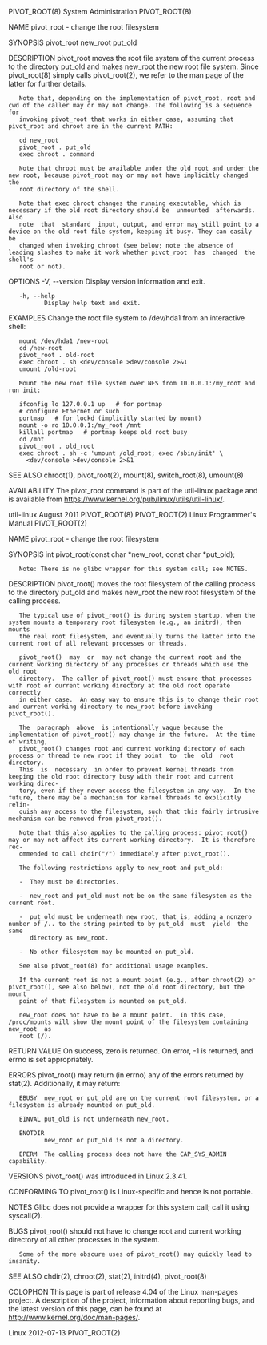 PIVOT_ROOT(8)                                                  System Administration                                                 PIVOT_ROOT(8)

NAME
       pivot_root - change the root filesystem

SYNOPSIS
       pivot_root new_root put_old

DESCRIPTION
       pivot_root  moves  the root file system of the current process to the directory put_old and makes new_root the new root file system.  Since
       pivot_root(8) simply calls pivot_root(2), we refer to the man page of the latter for further details.

       Note that, depending on the implementation of pivot_root, root and cwd of the caller may or may not change. The following is a sequence for
       invoking pivot_root that works in either case, assuming that pivot_root and chroot are in the current PATH:

       cd new_root
       pivot_root . put_old
       exec chroot . command

       Note that chroot must be available under the old root and under the new root, because pivot_root may or may not have implicitly changed the
       root directory of the shell.

       Note that exec chroot changes the running executable, which is necessary if the old root directory should be  unmounted  afterwards.   Also
       note  that  standard  input, output, and error may still point to a device on the old root file system, keeping it busy. They can easily be
       changed when invoking chroot (see below; note the absence of leading slashes to make it work whether pivot_root  has  changed  the  shell's
       root or not).

OPTIONS
       -V, --version
              Display version information and exit.

       -h, --help
              Display help text and exit.

EXAMPLES
       Change the root file system to /dev/hda1 from an interactive shell:

       mount /dev/hda1 /new-root
       cd /new-root
       pivot_root . old-root
       exec chroot . sh <dev/console >dev/console 2>&1
       umount /old-root

       Mount the new root file system over NFS from 10.0.0.1:/my_root and run init:

       ifconfig lo 127.0.0.1 up   # for portmap
       # configure Ethernet or such
       portmap   # for lockd (implicitly started by mount)
       mount -o ro 10.0.0.1:/my_root /mnt
       killall portmap   # portmap keeps old root busy
       cd /mnt
       pivot_root . old_root
       exec chroot . sh -c 'umount /old_root; exec /sbin/init' \
         <dev/console >dev/console 2>&1

SEE ALSO
       chroot(1), pivot_root(2), mount(8), switch_root(8), umount(8)

AVAILABILITY
       The pivot_root command is part of the util-linux package and is available from https://www.kernel.org/pub/linux/utils/util-linux/.

util-linux                                                          August 2011                                                      PIVOT_ROOT(8)
PIVOT_ROOT(2)                                                Linux Programmer's Manual                                               PIVOT_ROOT(2)

NAME
       pivot_root - change the root filesystem

SYNOPSIS
       int pivot_root(const char *new_root, const char *put_old);

       Note: There is no glibc wrapper for this system call; see NOTES.

DESCRIPTION
       pivot_root()  moves  the  root filesystem of the calling process to the directory put_old and makes new_root the new root filesystem of the
       calling process.

       The typical use of pivot_root() is during system startup, when the system mounts a temporary root filesystem (e.g., an initrd), then mounts
       the real root filesystem, and eventually turns the latter into the current root of all relevant processes or threads.

       pivot_root()  may  or  may not change the current root and the current working directory of any processes or threads which use the old root
       directory.  The caller of pivot_root() must ensure that processes with root or current working directory at the old root operate  correctly
       in either case.  An easy way to ensure this is to change their root and current working directory to new_root before invoking pivot_root().

       The  paragraph  above  is intentionally vague because the implementation of pivot_root() may change in the future.  At the time of writing,
       pivot_root() changes root and current working directory of each process or thread to new_root if they point  to  the  old  root  directory.
       This  is  necessary  in order to prevent kernel threads from keeping the old root directory busy with their root and current working direc‐
       tory, even if they never access the filesystem in any way.  In the future, there may be a mechanism for kernel threads to explicitly relin‐
       quish any access to the filesystem, such that this fairly intrusive mechanism can be removed from pivot_root().

       Note that this also applies to the calling process: pivot_root() may or may not affect its current working directory.  It is therefore rec‐
       ommended to call chdir("/") immediately after pivot_root().

       The following restrictions apply to new_root and put_old:

       -  They must be directories.

       -  new_root and put_old must not be on the same filesystem as the current root.

       -  put_old must be underneath new_root, that is, adding a nonzero number of /.. to the string pointed to by put_old  must  yield  the  same
          directory as new_root.

       -  No other filesystem may be mounted on put_old.

       See also pivot_root(8) for additional usage examples.

       If the current root is not a mount point (e.g., after chroot(2) or pivot_root(), see also below), not the old root directory, but the mount
       point of that filesystem is mounted on put_old.

       new_root does not have to be a mount point.  In this case, /proc/mounts will show the mount point of the filesystem containing new_root  as
       root (/).

RETURN VALUE
       On success, zero is returned.  On error, -1 is returned, and errno is set appropriately.

ERRORS
       pivot_root() may return (in errno) any of the errors returned by stat(2).  Additionally, it may return:

       EBUSY  new_root or put_old are on the current root filesystem, or a filesystem is already mounted on put_old.

       EINVAL put_old is not underneath new_root.

       ENOTDIR
              new_root or put_old is not a directory.

       EPERM  The calling process does not have the CAP_SYS_ADMIN capability.

VERSIONS
       pivot_root() was introduced in Linux 2.3.41.

CONFORMING TO
       pivot_root() is Linux-specific and hence is not portable.

NOTES
       Glibc does not provide a wrapper for this system call; call it using syscall(2).

BUGS
       pivot_root() should not have to change root and current working directory of all other processes in the system.

       Some of the more obscure uses of pivot_root() may quickly lead to insanity.

SEE ALSO
       chdir(2), chroot(2), stat(2), initrd(4), pivot_root(8)

COLOPHON
       This  page is part of release 4.04 of the Linux man-pages project.  A description of the project, information about reporting bugs, and the
       latest version of this page, can be found at http://www.kernel.org/doc/man-pages/.

Linux                                                               2012-07-13                                                       PIVOT_ROOT(2)
